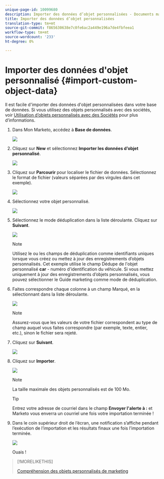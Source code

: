 ```yaml
---
unique-page-id: 10099680
description: Importer des données d’objet personnalisées - Documents marketing - Documentation du produit
title: Importer des données d’objet personnalisées
translation-type: tm+mt
source-git-commit: f865630638e7c0fe6ac2a449e196a7de4fbfeea1
workflow-type: tm+mt
source-wordcount: '233'
ht-degree: 0%

---
```



# Importer des données d&#39;objet personnalisé {#import-custom-object-data}

Il est facile d&#39;importer des données d&#39;objet personnalisées dans votre base de données. Si vous utilisez des objets personnalisés avec des sociétés, voir [Utilisation d’objets personnalisés avec des Sociétés](/help/marketo/product-docs/administration/marketo-custom-objects/understanding-marketo-custom-objects.md#using-custom-objects-with-companies) pour plus d’informations.

1. Dans Mon Marketo, accédez à **Base de données**.

   ![](assets/db-1.png)

1. Cliquez sur **New** et sélectionnez **Importer les données d’objet personnalisé**.

   ![](assets/image2016-4-7-10-6-54.png)

1. Cliquez sur **Parcourir** pour localiser le fichier de données. Sélectionnez le format de fichier (valeurs séparées par des virgules dans cet exemple).

   ![](assets/image2016-4-13-14-3a21-3a53.png)

1. Sélectionnez votre objet personnalisé.

   ![](assets/image2016-4-13-14-3a24-3a54.png)

1. Sélectionnez le mode déduplication dans la liste déroulante. Cliquez sur **Suivant**.

   ![](assets/image2016-4-13-14-3a28-3a7.png)

   >[!NOTE]
   >
   >Utilisez le ou les champs de déduplication comme identifiants uniques lorsque vous créez ou mettez à jour des enregistrements d’objets personnalisés. Cet exemple utilise le champ Dédupe de l&#39;objet personnalisé **car** - numéro d&#39;identification du véhicule. Si vous mettez uniquement à jour des enregistrements d’objets personnalisés, vous pouvez sélectionner le Guide marketing comme mode de déduplication.

1. Faites correspondre chaque colonne à un champ Marqué, en la sélectionnant dans la liste déroulante.

   ![](assets/image2016-4-13-14-3a36-3a57.png)

   >[!NOTE]
   >
   >Assurez-vous que les valeurs de votre fichier correspondent au type de champ auquel vous faites correspondre (par exemple, texte, entier, etc.), sinon le fichier sera rejeté.

1. Cliquez sur **Suivant**.

   ![](assets/image2016-4-13-14-3a38-3a41.png)

1. Cliquez sur **Importer**.

   ![](assets/image2016-4-7-13-3a15-3a9.png)

   >[!NOTE]
   >
   >La taille maximale des objets personnalisés est de 100 Mo.

   >[!TIP]
   >
   >Entrez votre adresse de courriel dans le champ **Envoyer l&#39;alerte à :** et Marketo vous enverra un courriel une fois votre importation terminée !

1. Dans le coin supérieur droit de l’écran, une notification s’affiche pendant l’exécution de l’importation et les résultats finaux une fois l’importation terminée.

   ![](assets/image2016-4-13-14-3a41-3a1.png)

   Ouais !

>[!MORELIKETHIS]
>
>[Compréhension des objets personnalisés de marketing](/help/marketo/product-docs/administration/marketo-custom-objects/understanding-marketo-custom-objects.md)
